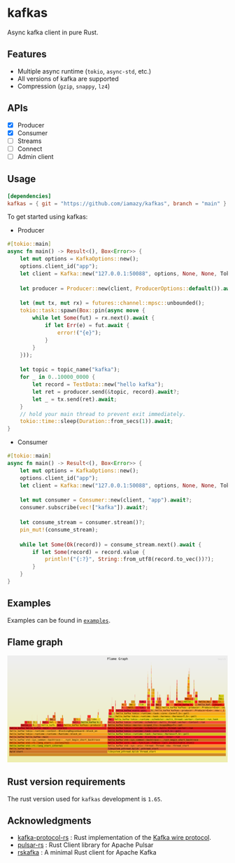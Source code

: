 # kafkas

Async kafka client in pure Rust.

## Features

- Multiple async runtime (`tokio`, `async-std`, etc.)
- All versions of kafka are supported
- Compression (`gzip`, `snappy`, `lz4`)

## APIs

- [x] Producer
- [x] Consumer
- [ ] Streams
- [ ] Connect
- [ ] Admin client

## Usage

```toml
[dependencies]
kafkas = { git = "https://github.com/iamazy/kafkas", branch = "main" }
```

To get started using kafkas:

- Producer

```rust
#[tokio::main]
async fn main() -> Result<(), Box<Error>> {
    let mut options = KafkaOptions::new();
    options.client_id("app");
    let client = Kafka::new("127.0.0.1:50088", options, None, None, TokioExecutor).await?;

    let producer = Producer::new(client, ProducerOptions::default()).await?;

    let (mut tx, mut rx) = futures::channel::mpsc::unbounded();
    tokio::task::spawn(Box::pin(async move {
        while let Some(fut) = rx.next().await {
            if let Err(e) = fut.await {
                error!("{e}");
            }
        }
    }));

    let topic = topic_name("kafka");
    for _ in 0..10000_0000 {
        let record = TestData::new("hello kafka");
        let ret = producer.send(&topic, record).await?;
        let _ = tx.send(ret).await;
    }
    // hold your main thread to prevent exit immediately.
    tokio::time::sleep(Duration::from_secs(1)).await;
}
```

- Consumer

```rust
#[tokio::main]
async fn main() -> Result<(), Box<Error>> {
    let mut options = KafkaOptions::new();
    options.client_id("app");
    let client = Kafka::new("127.0.0.1:50088", options, None, None, TokioExecutor).await?;

    let mut consumer = Consumer::new(client, "app").await?;
    consumer.subscribe(vec!["kafka"]).await?;

    let consume_stream = consumer.stream()?;
    pin_mut!(consume_stream);

    while let Some(Ok(record)) = consume_stream.next().await {
        if let Some(record) = record.value {
            println!("{:?}", String::from_utf8(record.to_vec())?);
        }
    }
}
```

## Examples

Examples can be found in [`examples`](https://github.com/iamazy/kafkas/blob/main/examples).

## Flame graph

<img style="width:800px" src="./benchmark/flamegraph.svg"  alt="flamegraph"/>

## Rust version requirements

The rust version used for `kafkas` development is `1.65`.

## Acknowledgments

- [kafka-protocol-rs](https://github.com/tychedelia/kafka-protocol-rs) : Rust implementation of the [Kafka wire protocol](https://kafka.apache.org/protocol.html).
- [pulsar-rs](https://github.com/streamnative/pulsar-rs) : Rust Client library for Apache Pulsar
- [rskafka](https://github.com/influxdata/rskafka) : A minimal Rust client for Apache Kafka